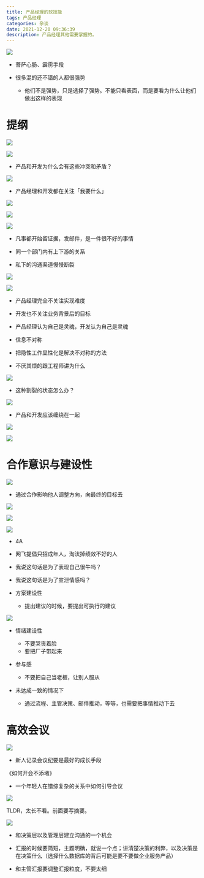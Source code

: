 ```yaml
---
title: 产品经理的软技能
tags: 产品经理
categories: 杂谈
date: 2021-12-20 09:36:39
description: 产品经理其他需要掌握的。
---
```


![](https://s3plus.meituan.net/v1/mss_f32142e8d47149129e9550e929704625/yzz-test-image/7c09c91f4cb3454baf0e0e58bd29e24a)

- 菩萨心肠、霹雳手段
- 很多混的还不错的人都很强势

  - 他们不是强势，只是选择了强势。不能只看表面，而是要看为什么让他们做出这样的表现

# 提纲

![](https://s3plus.meituan.net/v1/mss_f32142e8d47149129e9550e929704625/yzz-test-image/7e4735151fbe43b894f0f1afaea614b1)

![](https://s3plus.meituan.net/v1/mss_f32142e8d47149129e9550e929704625/yzz-test-image/c0b5267bc5ea40d183db17c5fdeb5019)

- 产品和开发为什么会有这些冲突和矛盾？

![](https://s3plus.meituan.net/v1/mss_f32142e8d47149129e9550e929704625/yzz-test-image/7ae62100ef6445ac9bd467375c043edb)

- 产品经理和开发都在关注「我要什么」

![](https://s3plus.meituan.net/v1/mss_f32142e8d47149129e9550e929704625/yzz-test-image/a70385c39b0348b7ab6d4053c6a2fa4f)

![](https://s3plus.meituan.net/v1/mss_f32142e8d47149129e9550e929704625/yzz-test-image/62bb085817c04ea983cd9569f8f2f725)

![](https://s3plus.meituan.net/v1/mss_f32142e8d47149129e9550e929704625/yzz-test-image/e51e604fb2254e08b29d54a0bac548af)

- 凡事都开始留证据，发邮件，是一件很不好的事情
- 同一个部门内有上下游的关系

- 私下的沟通渠道慢慢断裂

![](https://s3plus.meituan.net/v1/mss_f32142e8d47149129e9550e929704625/yzz-test-image/5a5f9f2ec3aa466da382498f6f0cd985)

![](https://s3plus.meituan.net/v1/mss_f32142e8d47149129e9550e929704625/yzz-test-image/6050c0ebcf1645aea5e263715991164c)

- 产品经理完全不关注实现难度
- 开发也不关注业务背景后的目标

- 产品经理认为自己是灵魂，开发认为自己是灵魂
- 信息不对称

- 把隐性工作显性化是解决不对称的方法
- 不厌其烦的跟工程师讲为什么

![](https://s3plus.meituan.net/v1/mss_f32142e8d47149129e9550e929704625/yzz-test-image/71f881dac1bd4a97847dc063ece6b126)

- 这种割裂的状态怎么办？

![](https://s3plus.meituan.net/v1/mss_f32142e8d47149129e9550e929704625/yzz-test-image/5d64bb986fca4925af3e30db54683b2f)

- 产品和开发应该缠绕在一起

![](https://s3plus.meituan.net/v1/mss_f32142e8d47149129e9550e929704625/yzz-test-image/687b325654384aacb2f8a9a25e907bf9)

![](https://s3plus.meituan.net/v1/mss_f32142e8d47149129e9550e929704625/yzz-test-image/ec2784bf2c1d4e0ca6733afadc7e257f)

# 合作意识与建设性

![](https://s3plus.meituan.net/v1/mss_f32142e8d47149129e9550e929704625/yzz-test-image/d1e6232e5bcb414ba5dfa15e228cf8eb)

- 通过合作影响他人调整方向，向最终的目标去

![](https://s3plus.meituan.net/v1/mss_f32142e8d47149129e9550e929704625/yzz-test-image/9af656c3a20c4ba2ad77a6217f6e98d4)

![](https://s3plus.meituan.net/v1/mss_f32142e8d47149129e9550e929704625/yzz-test-image/31504394e790492a9530fb637fdd914f)

![](https://s3plus.meituan.net/v1/mss_f32142e8d47149129e9550e929704625/yzz-test-image/3d8527ffcc8b44b6ac988abf1a565da7)

- 4A
- 网飞提倡只招成年人，淘汰掉绩效不好的人

- 我说这句话是为了表现自己很牛吗？
- 我说这句话是为了宣泄情感吗？

- 方案建设性

  - 提出建议的时候，要提出可执行的建议

![](https://s3plus.meituan.net/v1/mss_f32142e8d47149129e9550e929704625/yzz-test-image/7f7aad4713fc456182aa697fb9c08be5)

- 情绪建设性

  - 不要哭丧着脸
  - 要把厂子带起来

- 参与感

  - 不要把自己当老板，让别人服从

- 未达成一致的情况下

  - 通过流程、主管决策、邮件推动，等等，也需要把事情推动下去

# 高效会议

![](https://s3plus.meituan.net/v1/mss_f32142e8d47149129e9550e929704625/yzz-test-image/e95f61d7474c48d0937e8c60ce76d659)

- 新人记录会议纪要是最好的成长手段

《如何开会不添堵》

- 一个年轻人在错综复杂的关系中如何引导会议

![](https://s3plus.meituan.net/v1/mss_f32142e8d47149129e9550e929704625/yzz-test-image/35af60ae7fe04dffbc7049beaeab5ea3)



TLDR，太长不看。前面要写摘要。

![](https://s3plus.meituan.net/v1/mss_f32142e8d47149129e9550e929704625/yzz-test-image/b54967014c864306a1d5ee97e4bcc8d2)

- 和决策层以及管理层建立沟通的一个机会
- 汇报的时候要简短，主题明确，就说一个点；讲清楚决策的利弊，以及决策是在决策什么（选择什么数据库的背后可能是要不要做企业服务产品）

- 和主管汇报要调整汇报粒度，不要太细
